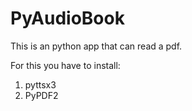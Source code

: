 # PyAudioBook
This is an python app that can read a pdf.

For this you have to install:
1. pyttsx3
2. PyPDF2
